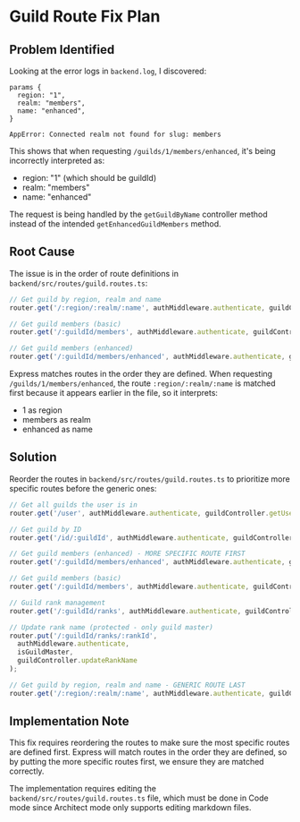 # Guild Route Fix Plan

## Problem Identified

Looking at the error logs in `backend.log`, I discovered:

```
params {
  region: "1",
  realm: "members",
  name: "enhanced",
}

AppError: Connected realm not found for slug: members
```

This shows that when requesting `/guilds/1/members/enhanced`, it's being incorrectly interpreted as:

- region: "1" (which should be guildId)
- realm: "members"
- name: "enhanced"

The request is being handled by the `getGuildByName` controller method instead of the intended `getEnhancedGuildMembers` method.

## Root Cause

The issue is in the order of route definitions in `backend/src/routes/guild.routes.ts`:

```javascript
// Get guild by region, realm and name
router.get('/:region/:realm/:name', authMiddleware.authenticate, guildController.getGuildByName);

// Get guild members (basic)
router.get('/:guildId/members', authMiddleware.authenticate, guildController.getGuildMembers);

// Get guild members (enhanced)
router.get('/:guildId/members/enhanced', authMiddleware.authenticate, guildController.getEnhancedGuildMembers);
```

Express matches routes in the order they are defined. When requesting `/guilds/1/members/enhanced`, the route `:region/:realm/:name` is matched first because it appears earlier in the file, so it interprets:

- 1 as region
- members as realm
- enhanced as name

## Solution

Reorder the routes in `backend/src/routes/guild.routes.ts` to prioritize more specific routes before the generic ones:

```javascript
// Get all guilds the user is in
router.get('/user', authMiddleware.authenticate, guildController.getUserGuilds);

// Get guild by ID
router.get('/id/:guildId', authMiddleware.authenticate, guildController.getGuildById);

// Get guild members (enhanced) - MORE SPECIFIC ROUTE FIRST
router.get('/:guildId/members/enhanced', authMiddleware.authenticate, guildController.getEnhancedGuildMembers);

// Get guild members (basic)
router.get('/:guildId/members', authMiddleware.authenticate, guildController.getGuildMembers);

// Guild rank management
router.get('/:guildId/ranks', authMiddleware.authenticate, guildController.getGuildRanks);

// Update rank name (protected - only guild master)
router.put('/:guildId/ranks/:rankId',
  authMiddleware.authenticate,
  isGuildMaster,
  guildController.updateRankName
);

// Get guild by region, realm and name - GENERIC ROUTE LAST
router.get('/:region/:realm/:name', authMiddleware.authenticate, guildController.getGuildByName);
```

## Implementation Note

This fix requires reordering the routes to make sure the most specific routes are defined first. Express will match routes in the order they are defined, so by putting the more specific routes first, we ensure they are matched correctly.

The implementation requires editing the `backend/src/routes/guild.routes.ts` file, which must be done in Code mode since Architect mode only supports editing markdown files.
